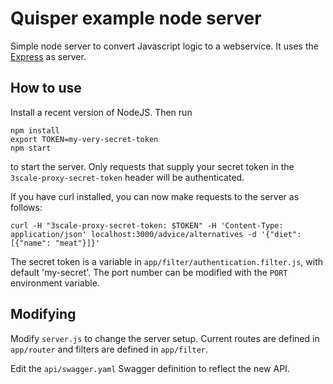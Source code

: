 # Quisper example node server

Simple node server to convert Javascript logic to a webservice. It uses the [Express](https://expressjs.com/) as server.

## How to use

Install a recent version of NodeJS. Then run
```shell
npm install
export TOKEN=my-very-secret-token
npm start
```
to start the server. Only requests that supply your secret token in the `3scale-proxy-secret-token` header will be authenticated.

If you have curl installed, you can now make requests to the server as follows:
```
curl -H "3scale-proxy-secret-token: $TOKEN" -H 'Content-Type: application/json' localhost:3000/advice/alternatives -d '{"diet": [{"name": "meat"}]}'
```
The secret token is a variable in `app/filter/authentication.filter.js`, with default 'my-secret'. The port number can be modified with the `PORT` environment variable.

## Modifying

Modify `server.js` to change the server setup. Current routes are defined in `app/router` and filters are defined in `app/filter`.

Edit the `api/swagger.yaml` Swagger definition to reflect the new API.
